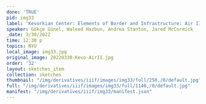 ```yaml
---
done: 'TRUE'
pid: img33
label: 'Kevorkian Center: Elements of Border and Infrastructure: Air II'
speaker: Gökçe Günel, Waleed Hazbun, Andrea Stanton, Jared McCormick
_date: 3/30/2022
time: 12:30 p
topics: NYU
local_image: img33.jpg
original_image: 20220330-Kevo-AirII.jpg
order: '32'
layout: sketches_item
collection: sketches
thumbnail: "/img/derivatives/iiif/images/img33/full/250,/0/default.jpg"
full: "/img/derivatives/iiif/images/img33/full/1140,/0/default.jpg"
manifest: "/img/derivatives/iiif/img33/manifest.json"
---
```

